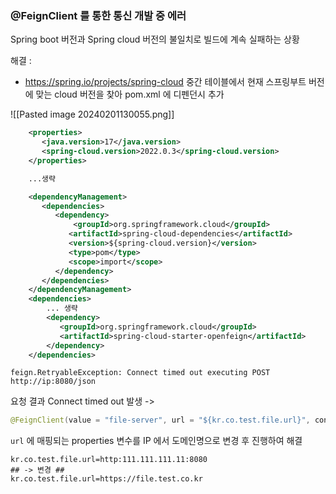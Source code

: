 ### @FeignClient 를 통한 통신 개발 중 에러

Spring boot 버전과 Spring cloud 버전의 불일치로 빌드에 계속 실패하는 상황

해결 :
- https://spring.io/projects/spring-cloud 중간 테이블에서 현재 스프링부트 버전에 맞는 cloud 버전을 찾아 pom.xml 에 디펜던시 추가

![[Pasted image 20240201130055.png]]

```xml
	<properties>  
	   <java.version>17</java.version>  
	   <spring-cloud.version>2022.0.3</spring-cloud.version>  
	</properties>

	...생략

	<dependencyManagement>  
	   <dependencies>  
	      <dependency>         
		      <groupId>org.springframework.cloud</groupId>  
	         <artifactId>spring-cloud-dependencies</artifactId>  
	         <version>${spring-cloud.version}</version>  
	         <type>pom</type>  
	         <scope>import</scope>  
	      </dependency>  
	   </dependencies>  
	</dependencyManagement>
	<dependencies>
		... 생략
		<dependency>  
		   <groupId>org.springframework.cloud</groupId>  
		   <artifactId>spring-cloud-starter-openfeign</artifactId>  
		</dependency>
	</dependencies>
```

```
feign.RetryableException: Connect timed out executing POST http://ip:8080/json
```

요청 결과 Connect timed out 발생 ->

```java
@FeignClient(value = "file-server", url = "${kr.co.test.file.url}", configuration = {FileCoKrHeaderConfig.class})
```

`url` 에 매핑되는 properties 변수를 IP 에서 도메인명으로 변경 후 진행하여 해결

```properties
kr.co.test.file.url=http:111.111.111.11:8080
## -> 변경 ##
kr.co.test.file.url=https://file.test.co.kr
```
